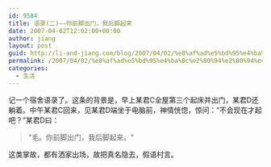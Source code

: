 ```yaml
---
id: 9584
title: 语录(二)——你前脚出门，我后脚起来
date: 2007-04-02T12:02:00+00:00
author: jiang
layout: post
guid: http://li-and-jiang.com/blog/2007/04/02/%e8%af%ad%e5%bd%95%e4%ba%8c%e2%80%94%e2%80%94%e4%bd%a0%e5%89%8d%e8%84%9a%e5%87%ba%e9%97%a8%ef%bc%8c%e6%88%91%e5%90%8e%e8%84%9a%e8%b5%b7%e6%9d%a5/
permalink: /2007/04/02/%e8%af%ad%e5%bd%95%e4%ba%8c%e2%80%94%e2%80%94%e4%bd%a0%e5%89%8d%e8%84%9a%e5%87%ba%e9%97%a8%ef%bc%8c%e6%88%91%e5%90%8e%e8%84%9a%e8%b5%b7%e6%9d%a5/
categories:
  - 生活
---
```

记一个宿舍语录了。这条的背景是，早上某君C全屋第三个起床并出门，某君D还躺着。中午某君C回来，见某君D端坐于电脑前，神情恍惚，惊问：“不会现在才起吧？”某君D曰：
  


> "毛。你前脚出门，我后脚起来。"

这类掌故，都有洒家出场，故把真名隐去，假语村言。 
